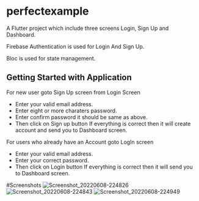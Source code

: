 # perfectexample

A  Flutter project which include three screens Login, Sign Up and Dashboard.

Firebase Authentication is used for Login And Sign Up.

Bloc is used for state management.

## Getting Started with Application

For new user goto Sign Up screen from Login Screen
- Enter your valid email address.
- Enter eight or more charaters password.
- Enter confirm password it should be same as above.
- Then click on Sign up button
If everything is correct then it will create account and send you to Dashboard screen.

For users who already have an Account goto LogIn screen
- Enter your valid email address.
- Enter your correct password.
- Then click on Login button
If everything is correct then it will  send you to Dashboard screen.


#Screenshots
![Screenshot_20220608-224826](https://user-images.githubusercontent.com/32236301/172773065-92092764-daf9-496a-a2cd-4a24ddedd4a2.jpg)
![Screenshot_20220608-224843](https://user-images.githubusercontent.com/32236301/172773074-5c122891-6a37-458d-ab6a-485fd24e3441.jpg)
![Screenshot_20220608-224949](https://user-images.githubusercontent.com/32236301/172773075-9b95772b-66e9-4fed-8678-a3355dcfb86a.jpg)


